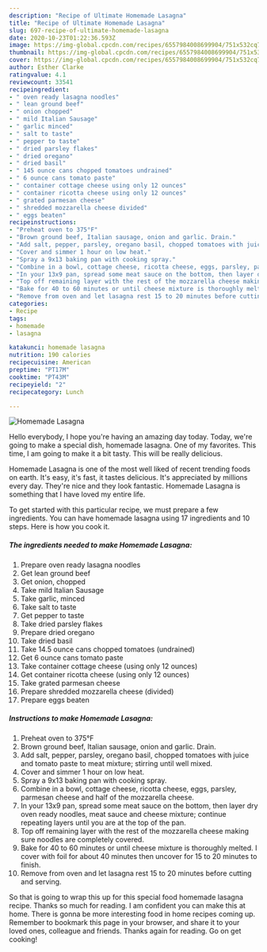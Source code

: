 ```yaml
---
description: "Recipe of Ultimate Homemade Lasagna"
title: "Recipe of Ultimate Homemade Lasagna"
slug: 697-recipe-of-ultimate-homemade-lasagna
date: 2020-10-23T01:22:36.593Z
image: https://img-global.cpcdn.com/recipes/6557984008699904/751x532cq70/homemade-lasagna-recipe-main-photo.jpg
thumbnail: https://img-global.cpcdn.com/recipes/6557984008699904/751x532cq70/homemade-lasagna-recipe-main-photo.jpg
cover: https://img-global.cpcdn.com/recipes/6557984008699904/751x532cq70/homemade-lasagna-recipe-main-photo.jpg
author: Esther Clarke
ratingvalue: 4.1
reviewcount: 33541
recipeingredient:
- " oven ready lasagna noodles"
- " lean ground beef"
- " onion chopped"
- " mild Italian Sausage"
- " garlic minced"
- " salt to taste"
- " pepper to taste"
- " dried parsley flakes"
- " dried oregano"
- " dried basil"
- " 145 ounce cans chopped tomatoes undrained"
- " 6 ounce cans tomato paste"
- " container cottage cheese using only 12 ounces"
- " container ricotta cheese using only 12 ounces"
- " grated parmesan cheese"
- " shredded mozzarella cheese divided"
- " eggs beaten"
recipeinstructions:
- "Preheat oven to 375°F"
- "Brown ground beef, Italian sausage, onion and garlic. Drain."
- "Add salt, pepper, parsley, oregano basil, chopped tomatoes with juice and tomato paste to meat mixture; stirring until well mixed."
- "Cover and simmer 1 hour on low heat."
- "Spray a 9x13 baking pan with cooking spray."
- "Combine in a bowl, cottage cheese, ricotta cheese, eggs, parsley, parmesan cheese and half of the mozzarella cheese."
- "In your 13x9 pan, spread some meat sauce on the bottom, then layer dry oven ready noodles, meat sauce and cheese mixture; continue repeating layers until you are at the top of the pan."
- "Top off remaining layer with the rest of the mozzarella cheese making sure noodles are completely covered."
- "Bake for 40 to 60 minutes or until cheese mixture is thoroughly melted. I cover with foil for about 40 minutes then uncover for 15 to 20 minutes to finish."
- "Remove from oven and let lasagna rest 15 to 20 minutes before cutting and serving."
categories:
- Recipe
tags:
- homemade
- lasagna

katakunci: homemade lasagna 
nutrition: 190 calories
recipecuisine: American
preptime: "PT17M"
cooktime: "PT43M"
recipeyield: "2"
recipecategory: Lunch

---
```



![Homemade Lasagna](https://img-global.cpcdn.com/recipes/6557984008699904/751x532cq70/homemade-lasagna-recipe-main-photo.jpg)

Hello everybody, I hope you're having an amazing day today. Today, we're going to make a special dish, homemade lasagna. One of my favorites. This time, I am going to make it a bit tasty. This will be really delicious.



Homemade Lasagna is one of the most well liked of recent trending foods on earth. It's easy, it's fast, it tastes delicious. It's appreciated by millions every day. They're nice and they look fantastic. Homemade Lasagna is something that I have loved my entire life.


To get started with this particular recipe, we must prepare a few ingredients. You can have homemade lasagna using 17 ingredients and 10 steps. Here is how you cook it.

<!--inarticleads1-->

##### The ingredients needed to make Homemade Lasagna:

1. Prepare  oven ready lasagna noodles
1. Get  lean ground beef
1. Get  onion, chopped
1. Take  mild Italian Sausage
1. Take  garlic, minced
1. Take  salt to taste
1. Get  pepper to taste
1. Take  dried parsley flakes
1. Prepare  dried oregano
1. Take  dried basil
1. Take  14.5 ounce cans chopped tomatoes (undrained)
1. Get  6 ounce cans tomato paste
1. Take  container cottage cheese (using only 12 ounces)
1. Get  container ricotta cheese (using only 12 ounces)
1. Take  grated parmesan cheese
1. Prepare  shredded mozzarella cheese (divided)
1. Prepare  eggs beaten




<!--inarticleads2-->

##### Instructions to make Homemade Lasagna:

1. Preheat oven to 375°F
1. Brown ground beef, Italian sausage, onion and garlic. Drain.
1. Add salt, pepper, parsley, oregano basil, chopped tomatoes with juice and tomato paste to meat mixture; stirring until well mixed.
1. Cover and simmer 1 hour on low heat.
1. Spray a 9x13 baking pan with cooking spray.
1. Combine in a bowl, cottage cheese, ricotta cheese, eggs, parsley, parmesan cheese and half of the mozzarella cheese.
1. In your 13x9 pan, spread some meat sauce on the bottom, then layer dry oven ready noodles, meat sauce and cheese mixture; continue repeating layers until you are at the top of the pan.
1. Top off remaining layer with the rest of the mozzarella cheese making sure noodles are completely covered.
1. Bake for 40 to 60 minutes or until cheese mixture is thoroughly melted. I cover with foil for about 40 minutes then uncover for 15 to 20 minutes to finish.
1. Remove from oven and let lasagna rest 15 to 20 minutes before cutting and serving.




So that is going to wrap this up for this special food homemade lasagna recipe. Thanks so much for reading. I am confident you can make this at home. There is gonna be more interesting food in home recipes coming up. Remember to bookmark this page in your browser, and share it to your loved ones, colleague and friends. Thanks again for reading. Go on get cooking!
